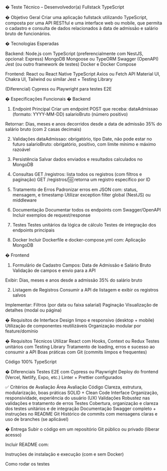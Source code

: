 � Teste Técnico – Desenvolvedor(a) Fullstack TypeScript

� Objetivo Geral
Criar uma aplicação fullstack utilizando TypeScript, composta por uma API RESTful e uma interface web ou mobile, que permita o cadastro e consulta de dados relacionados à data de admissão e salário bruto de funcionários.

� Tecnologias Esperadas

Backend:
Node.js com TypeScript (preferencialmente com NestJS, opcional: Express)
MongoDB
Mongoose ou TypeORM
Swagger (OpenAPI)
Jest (ou outro framework de testes)
Docker e Docker Compose

Frontend:
React ou React Native
TypeScript
Axios ou Fetch API
Material UI, Chakra UI, Tailwind ou similar
Jest + Testing Library

(Diferencial) Cypress ou Playwright para testes E2E

� Especificações Funcionais
� Backend
1. Endpoint Principal
Criar um endpoint POST que receba:
dataAdmissao (formato: YYYY-MM-DD)
salarioBruto (número positivo)

Retornar:
Dias, meses e anos decorridos desde a data de admissão
35% do salário bruto (com 2 casas decimais)

2. Validações
dataAdmissao: obrigatório, tipo Date, não pode estar no futuro
salarioBruto: obrigatório, positivo, com limite mínimo e máximo razoável

3. Persistência
Salvar dados enviados e resultados calculados no MongoDB

4. Consultas
GET /registros: lista todos os registros (com filtros e paginação)
GET /registros/:id: retorna um registro específico por ID

5. Tratamento de Erros
Padronizar erros em JSON com: status, mensagem, e timestamp
Utilizar exception filter global (NestJS) ou middleware

6. Documentação
Documentar todos os endpoints com Swagger/OpenAPI
Incluir exemplos de request/response

7. Testes
Testes unitários da lógica de cálculo
Testes de integração dos endpoints principais

8. Docker
Incluir Dockerfile e docker-compose.yml com:
Aplicação
MongoDB

� Frontend
1. Formulário de Cadastro
Campos: Data de Admissão e Salário Bruto
Validação de campos e envio para a API

Exibir:
Dias, meses e anos desde a admissão
35% do salário bruto

2. Listagem de Registros
Consumir a API de listagem e exibir os registros salvos

Implementar:
Filtros (por data ou faixa salarial)
Paginação
Visualização de detalhes (modal ou página)

� Requisitos de Interface
Design limpo e responsivo (desktop + mobile)
Utilização de componentes reutilizáveis
Organização modular por feature/domínio

� Requisitos Técnicos
Utilizar React com Hooks, Context ou Redux
Testes unitários com Testing Library
Tratamento de loading, erros e sucesso ao consumir a API
Boas práticas com Git (commits limpos e frequentes)

Código 100% TypeScript

� Diferenciais
Testes E2E com Cypress ou Playwright
Deploy do frontend (Vercel, Netlify, Expo, etc.)
Linter + Prettier configurados

✅ Critérios de Avaliação
Área	Avaliação
Código	Clareza, estrutura, modularização, boas práticas SOLID + Clean Code
Interface	Organização, responsividade, experiência do usuário (UX)
Validações	Robustez nas validações e tratamento de erros
Testes	Cobertura, organização e clareza dos testes unitários e de integração
Documentação	Swagger completo + instruções no README
Git	Histórico de commits com mensagens claras e uso de branches (se aplicável)

� Entrega
Subir o código em um repositório Git público ou privado (liberar acesso)

Incluir README com:

Instruções de instalação e execução (com e sem Docker)

Como rodar os testes
